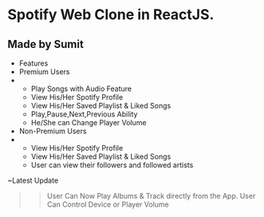 # Spotify Web Clone in ReactJS.

## Made by Sumit


<ul>
<li>Features</li>
<li>Premium Users</li>
<li>
    <ul>
        <li>Play Songs with Audio Feature</li>
        <li>View His/Her Spotify Profile</li>
        <li>View His/Her Saved Playlist & Liked Songs</li>
        <li>Play,Pause,Next,Previous Ability</li>
        <li>He/She can Change Player Volume</li>
    </ul>
</li>

<li>Non-Premium Users</li>
<li>
    <ul>
        <li>View His/Her Spotify Profile</li>
        <li>View His/Her Saved Playlist & Liked Songs</li>
        <li>User can view their followers and followed artists</li>
    </ul>
</li>
</ul>



~Latest Update
   >> User Can Now Play Albums & Track directly from the App.
   >> User Can Control Device or Player Volume
   
